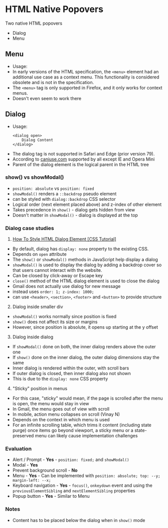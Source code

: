 # HTML Native Popovers

Two native HTML popovers
- Dialog
- Menu

## Menu
- Usage:
-  In early versions of the HTML specification, the `<menu>` element had an additional use case as a context menu. This functionality is considered obsolete and is not in the specification.
- The `<menu>` tag is only supported in Firefox, and it only works for context menus.
 - Doesn't even seem to work there

## Dialog
- Usage:
    ```
    <dialog open>
        Dialog Content
    </dialog>
    ```
- The dialog tag is not supported in Safari and Edge (prior version 79).
 - According to [caniuse.com](https://caniuse.com/dialog) supported by all except IE and Opera Mini
- Parent of the dialog element is the logical parent in the HTML tree

### show() vs showModal()
- `position: absolute` vs `position: fixed`
- `showModal()` renders a `::backdrop` pseudo element
 - can be styled with `dialog::backdrop` CSS selector
- Logical order (next element placed above) and z-index of other element
 - Takes precedence in `show()` - dialog gets hidden from view
 - Doesn't matter in `showModal()` - dialog is displayed at the top

### Dialog case studies

1. [How To Style HTML Dialog Element [CSS Tutorial]](https://www.lambdatest.com/blog/html-dialog-element/)
- By default, dialog has `display: none` property to the existing CSS.
 - Depends on `open` attribute
- The `show()` or `showModal()` methods in JavaScript help display a dialog
 - `showModal()` is used to display the dialog by adding a backdrop cover so that users cannot interact with the website.
  - Can be closed by click-away or Escape key
- `close()` method of the HTML dialog element is used to close the dialog
- Gmail does not actually use dialog for new message
 - instead uses `order: 1; z-index: 1000;`
- can use `<header>`, `<section>`, `<footer>` and `<button>` to provide structure

2. Dialog inside smaller div
- `showModal()` works normally since position is fixed
- `show()` does not affect its size or margins
 - However, since position is absolute, it opens up starting at the y offset

3. Dialog inside dialog
- If `showModal()` done on both, the inner dialog renders above the outer one
- If `show()` done on the inner dialog, the outer dialog dimensions stay the same
 - Inner dialog is rendered within the outer, with scroll bars
- If outer dialog is closed, then inner dialog also not shown
 - This is due to the `display: none` CSS property

4. "Sticky" position in menus
- For this case, "sticky" would mean, if the page is scrolled after the menu is open, the menu would stay in view
- In Gmail, the menu goes out of view with scroll
- In mobile, action menu collapses on scroll (Vinay N)
 - Depends on the context in which menu is used
- For an infinite scrolling table, which trims it content (including state purge) once items go beyond viewport, a sticky menu or a state-preserved menu can likely cause implementation challenges

### Evaluation

- Alert / Prompt - **Yes** - `position: fixed;` and `showModal()`
- Modal - **Yes**
- Prevent background scroll - **No**
- Menu - **Yes** - Can be implemented with `position: absolute; top: --y; margin-left: --x;`
- Keyboard navigation - **Yes** - `focus()`, `onkeydown` event and using the `previousElementSibling` and `nextElementSibling` properties
- Popup button - **Yes** - Similar to Menu

### Notes

- Content has to be placed below the dialog when in `show()` mode